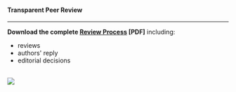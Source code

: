 #### Transparent Peer Review
___

**Download the complete [Review Process]($rpf_link) [PDF]** including:

- reviews
- authors' reply
- editorial decisions

</br>
<a href="http://doi.org/$paper_doi"><img src="$banner"/></a>
